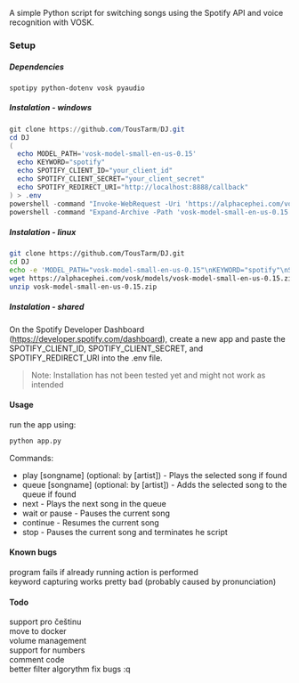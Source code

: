 A simple Python script for switching songs using the Spotify API and voice recognition with VOSK.
### Setup
##### Dependencies
```
spotipy python-dotenv vosk pyaudio
```
##### Instalation - windows
```powershell
git clone https://github.com/TousTarm/DJ.git
cd DJ
(
  echo MODEL_PATH='vosk-model-small-en-us-0.15'
  echo KEYWORD="spotify"
  echo SPOTIFY_CLIENT_ID="your_client_id"
  echo SPOTIFY_CLIENT_SECRET="your_client_secret"
  echo SPOTIFY_REDIRECT_URI="http://localhost:8888/callback"
) > .env
powershell -command "Invoke-WebRequest -Uri 'https://alphacephei.com/vosk/models/vosk-model-small-en-us-0.15.zip' -OutFile 'vosk-model-small-en-us-0.15.zip'"
powershell -command "Expand-Archive -Path 'vosk-model-small-en-us-0.15.zip' -DestinationPath ."
```
##### Instalation - linux
```bash
git clone https://github.com/TousTarm/DJ.git
cd DJ
echo -e 'MODEL_PATH="vosk-model-small-en-us-0.15"\nKEYWORD="spotify"\nSPOTIFY_CLIENT_ID=""\nSPOTIFY_CLIENT_SECRET=""\nSPOTIFY_REDIRECT_URI=""' > .env && chmod 600 .env
wget https://alphacephei.com/vosk/models/vosk-model-small-en-us-0.15.zip
unzip vosk-model-small-en-us-0.15.zip
```
##### Instalation - shared
On the Spotify Developer Dashboard (https://developer.spotify.com/dashboard), create a new app and paste the SPOTIFY_CLIENT_ID, SPOTIFY_CLIENT_SECRET, and SPOTIFY_REDIRECT_URI into the .env file.
> Note: Installation has not been tested yet and might not work as intended
#### Usage
run the app using:
```python
python app.py
```

Commands:
- play [songname] (optional: by [artist]) - Plays the selected song if found
- queue [songname] (optional: by [artist]) - Adds the selected song to the queue if found
- next - Plays the next song in the queue
- wait or pause - Pauses the current song
- continue - Resumes the current song
- stop - Pauses the current song and terminates he script

#### Known bugs
program fails if already running action is performed  
keyword capturing works pretty bad (probably caused by pronunciation)

#### Todo
support pro češtinu  
move to docker  
volume management  
support for numbers    
comment code  
better filter algorythm
fix bugs :q